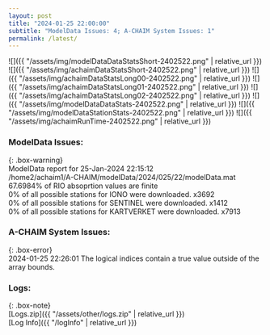 ```yaml
---
layout: post
title: "2024-01-25 22:00:00"
subtitle: "ModelData Issues: 4; A-CHAIM System Issues: 1"
permalink: /latest/
---
```


![]({{ "/assets/img/modelDataDataStatsShort-2402522.png" | relative_url }})
![]({{ "/assets/img/achaimDataStatsShort-2402522.png" | relative_url }})
![]({{ "/assets/img/achaimDataStatsLong00-2402522.png" | relative_url }})
![]({{ "/assets/img/achaimDataStatsLong01-2402522.png" | relative_url }})
![]({{ "/assets/img/achaimDataStatsLong02-2402522.png" | relative_url }})
![]({{ "/assets/img/modelDataDataStats-2402522.png" | relative_url }})
![]({{ "/assets/img/modelDataStationStats-2402522.png" | relative_url }})
![]({{ "/assets/img/achaimRunTime-2402522.png" | relative_url }})


### ModelData Issues:  
  
{: .box-warning}  
 ModelData report for 25-Jan-2024 22:15:12   
 /home2/achaim1/A-CHAIM/modelData/2024/025/22/modelData.mat   
 67.6984% of RIO absoprtion values are finite   
 0% of all possible stations for IONO were downloaded. x3692   
 0% of all possible stations for SENTINEL were downloaded. x1412   
 0% of all possible stations for KARTVERKET were downloaded. x7913   
  
### A-CHAIM System Issues:  
  
{: .box-error}  
2024-01-25 22:26:01 The logical indices contain a true value outside of the array bounds.  

### Logs:  
  
{: .box-note}  
[Logs.zip]({{ "/assets/other/logs.zip" | relative_url }})  
[Log Info]({{ "/logInfo" | relative_url }})  
